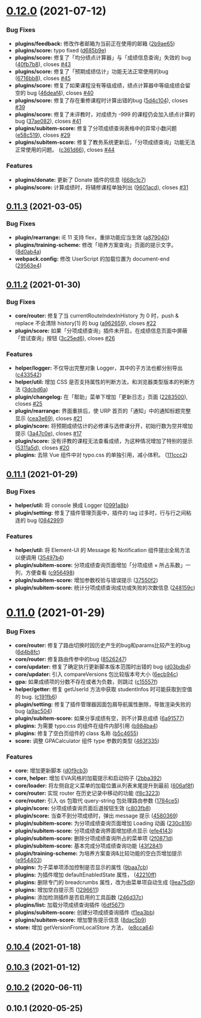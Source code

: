 # [0.12.0](https://github.com/frederick-wang/scu-urp-assistant/compare/v0.11.3...v0.12.0) (2021-07-12)


### Bug Fixes

* **plugins/feedback:** 修改作者邮箱为当前正在使用的邮箱 ([2b9ae65](https://github.com/frederick-wang/scu-urp-assistant/commit/2b9ae65d4aa8f51a0dab4c548157d5677e376281))
* **plugins/score:** typo fixed ([d685b9e](https://github.com/frederick-wang/scu-urp-assistant/commit/d685b9e514d5d749ba1f2bd3f6b0ecbc71c0fdba))
* **plugins/score:** 修复了「均分绩点计算器」与「成绩信息查询」失效的 bug ([40fb7b8](https://github.com/frederick-wang/scu-urp-assistant/commit/40fb7b8ae2e24005e175eab3e2078f593aff988a)), closes [#43](https://github.com/frederick-wang/scu-urp-assistant/issues/43)
* **plugins/score:** 修复了「预期成绩估计」功能无法正常使用的bug ([6716bb8](https://github.com/frederick-wang/scu-urp-assistant/commit/6716bb886b5377fa6ba0576536a556e00575bfe3)), closes [#45](https://github.com/frederick-wang/scu-urp-assistant/issues/45)
* **plugins/score:** 修复了如果课程没有等级成绩，绩点计算器中等级成绩会留空的 bug ([46deaf4](https://github.com/frederick-wang/scu-urp-assistant/commit/46deaf4f4533c93e3b6e98d65b9c0b318b34ec4f)), closes [#40](https://github.com/frederick-wang/scu-urp-assistant/issues/40)
* **plugins/score:** 修复了存在重修课程时计算出错的bug ([5d4c104](https://github.com/frederick-wang/scu-urp-assistant/commit/5d4c1048df2caee4290e1228a43c25331c954a59)), closes [#39](https://github.com/frederick-wang/scu-urp-assistant/issues/39)
* **plugins/score:** 修复了未评教时，对成绩为 -999 的课程仍会加入绩点计算的 bug ([37ae082](https://github.com/frederick-wang/scu-urp-assistant/commit/37ae082761c3a836d67040e2280e07fa5e2a0485)), closes [#41](https://github.com/frederick-wang/scu-urp-assistant/issues/41)
* **plugins/subitem-score:** 修复了分项成绩查询表格中的异常小数问题 ([e58c519](https://github.com/frederick-wang/scu-urp-assistant/commit/e58c5191bcd1633f4ff3d7f82f65520be08518ab)), closes [#29](https://github.com/frederick-wang/scu-urp-assistant/issues/29)
* **plugins/subitem-score:** 修复了教务系统更新后，「分项成绩查询」功能无法正常使用的问题。 ([c361d66](https://github.com/frederick-wang/scu-urp-assistant/commit/c361d66d93e337b5ab2d20cfa5b4b503e5b456c9)), closes [#44](https://github.com/frederick-wang/scu-urp-assistant/issues/44)


### Features

* **plugins/donate:** 更新了 Donate 插件的信息 ([668c1c7](https://github.com/frederick-wang/scu-urp-assistant/commit/668c1c779ee71798bbb84eee59d6d91053d5432d))
* **plugins/score:** 计算成绩时，将辅修课程单独列出 ([9601acd](https://github.com/frederick-wang/scu-urp-assistant/commit/9601acddaf1addd039b569dc18bef357112aff20)), closes [#31](https://github.com/frederick-wang/scu-urp-assistant/issues/31)



## [0.11.3](https://github.com/frederick-wang/scu-urp-assistant/compare/v0.11.2...v0.11.3) (2021-03-05)


### Bug Fixes

* **plugin/rearrange:** iE 11 支持 flex，重排功能应当生效 ([a879040](https://github.com/frederick-wang/scu-urp-assistant/commit/a8790401d13e45050bb13a8a64c41cd64ffabd47))
* **plugins/training-scheme:** 修改「培养方案查询」页面的提示文字。 ([8d0ab4a](https://github.com/frederick-wang/scu-urp-assistant/commit/8d0ab4a8890c7c90162cde697c53796ed42f7a8b))
* **webpack.config:** 修改 UserScript 的加载位置为 document-end ([29563e4](https://github.com/frederick-wang/scu-urp-assistant/commit/29563e4979bdf43191025442f35cf389d6dc9c1d))



## [0.11.2](https://github.com/frederick-wang/scu-urp-assistant/compare/v0.11.1...v0.11.2) (2021-01-30)


### Bug Fixes

* **core/router:** 修复了当 currentRouteIndexInHistory 为 0 时，push & replace 不会清除 history[1] 的 bug ([a962659](https://github.com/frederick-wang/scu-urp-assistant/commit/a962659979fc7bd4c41eb1f63d2880558f631b8b)), closes [#22](https://github.com/frederick-wang/scu-urp-assistant/issues/22)
* **plugin/score:** 如果「分项成绩查询」插件未开启，在成绩信息页面中屏蔽「尝试查询」按钮 ([3c25ed6](https://github.com/frederick-wang/scu-urp-assistant/commit/3c25ed60cc736d2b23bc9ec654f7e7de21848cdb)), closes [#26](https://github.com/frederick-wang/scu-urp-assistant/issues/26)


### Features

* **helper/logger:** 不仅导出完整对象 Logger，其中的子方法也都分别导出 ([c433542](https://github.com/frederick-wang/scu-urp-assistant/commit/c433542ecc731a39e830ebb3ff848d1a3e7e6587))
* **helper/util:** 增加 CSS 是否支持属性的判断方法，和浏览器类型版本的判断方法 ([3dcbd6a](https://github.com/frederick-wang/scu-urp-assistant/commit/3dcbd6a3f77d9c9c7d90553637379febd068f51f))
* **plugin/changelog:** 在「帮助」菜单下增加「更新日志」页面 ([2283500](https://github.com/frederick-wang/scu-urp-assistant/commit/2283500582a07be179822365d1e88b88bb0328a4)), closes [#25](https://github.com/frederick-wang/scu-urp-assistant/issues/25)
* **plugin/rearrange:** 界面重排后，使 URP 首页的「通知」中的通知标题完整显示 ([cea3e69](https://github.com/frederick-wang/scu-urp-assistant/commit/cea3e69727de6d8b154db4f4beb7e8d4348cc6d7)), closes [#21](https://github.com/frederick-wang/scu-urp-assistant/issues/21)
* **plugin/score:** 将预期成绩估计的必修课与选修课分开，初始行数为空并增加提示 ([3a47c0e](https://github.com/frederick-wang/scu-urp-assistant/commit/3a47c0e40c63e78e71d3ab300220b6f6520ca180)), closes [#17](https://github.com/frederick-wang/scu-urp-assistant/issues/17)
* **plugin/score:** 没有评教的课程无法查看成绩，为这种情况增加了特别的提示 ([5311a5d](https://github.com/frederick-wang/scu-urp-assistant/commit/5311a5d387b4e946225e7a74ef252c520bc7ac26)), closes [#20](https://github.com/frederick-wang/scu-urp-assistant/issues/20)
* **plugins:** 去除 Vue 组件中对 typo.css 的单独引用，减小体积。 ([111ccc2](https://github.com/frederick-wang/scu-urp-assistant/commit/111ccc28b2d00c324ddded2559fb088be55aa7f0))



## [0.11.1](https://github.com/frederick-wang/scu-urp-assistant/compare/v0.11.0...v0.11.1) (2021-01-29)


### Bug Fixes

* **helper/util:** 将 console 换成 Logger ([0991a8b](https://github.com/frederick-wang/scu-urp-assistant/commit/0991a8bd286d6f5ea6083af1279d340361674bba))
* **plugin/setting:** 修复了插件管理页面中，插件的 tag 过多时，行与行之间粘连的 bug ([0842991](https://github.com/frederick-wang/scu-urp-assistant/commit/08429916482a88ea8c5d1ff69185f97c6577621c))


### Features

* **helper/util:** 将 Element-UI 的 Message 和 Notification 组件提出全局方法以便调用 ([35497b4](https://github.com/frederick-wang/scu-urp-assistant/commit/35497b47eb0c94e1ccda043d9d88cbcdbfb142a5))
* **plugin/subitem-score:** 分项成绩查询页面增加「分项成绩 × 所占系数」一列，方便查看 ([c956498](https://github.com/frederick-wang/scu-urp-assistant/commit/c956498cf185c482e0e9deaffcfb46dc2c66e565))
* **plugin/subitem-score:** 增加参数校验与错误提示 ([37550f2](https://github.com/frederick-wang/scu-urp-assistant/commit/37550f230273a1e278b30c3f94d0f993a45c73ac))
* **plugin/subitem-score:** 统计分项成绩查询成功或失败的次数信息 ([248159c](https://github.com/frederick-wang/scu-urp-assistant/commit/248159cf3e86ed47a84b94481020443585b6b1b1))



# [0.11.0](https://github.com/frederick-wang/scu-urp-assistant/compare/v0.10.4...v0.11.0) (2021-01-29)


### Bug Fixes

* **core/router:** 修复了路由切换时因历史产生的bug和params比较产生的bug ([6d4b8fc](https://github.com/frederick-wang/scu-urp-assistant/commit/6d4b8fc8eaf9c91bc9d4f6d3405c90401d217d73))
* **core/router:** 修复路由传参中的bug ([8526247](https://github.com/frederick-wang/scu-urp-assistant/commit/8526247c537dd2506d6e7c84b13be1bd42fe7de2))
* **core/updater:** 修复了确定执行更新脚本版本范围时出错的 bug ([d03bdb4](https://github.com/frederick-wang/scu-urp-assistant/commit/d03bdb433b36fc78292230e85ad26a936aa8150f))
* **core/updater:** 引入 compareVersions 包比较版本号大小 ([6ecb94c](https://github.com/frederick-wang/scu-urp-assistant/commit/6ecb94c65c44bbc5da7cbda17939b5444aa2adc5))
* **gpa:** 如果成绩项的分数不存在或者为负数，则跳过 ([c15557f](https://github.com/frederick-wang/scu-urp-assistant/commit/c15557f543e3fb28653ecd7fe8d15e485c622cc3))
* **helper/getter:** 修复 getUserId 方法中获取 studentInfos 时可能获取到空值的 bug. ([c191fb6](https://github.com/frederick-wang/scu-urp-assistant/commit/c191fb6b5368ff0d5b22acc946ff60277cfca24b))
* **plugin/setting:** 修复了插件管理器因面包屑导航属性删除，导致渲染失败的bug ([a9ac504](https://github.com/frederick-wang/scu-urp-assistant/commit/a9ac504738ed8c151da5c118721b3c9113f3fe1c))
* **plugin/subitem-score:** 如果分享成绩有空，则不计算总成绩 ([6a91577](https://github.com/frederick-wang/scu-urp-assistant/commit/6a91577856d37d004a0754648a0f012e5d5af05e))
* **plugins:** 为需要 typo.css 的组件在组件内部引用 ([b984ba4](https://github.com/frederick-wang/scu-urp-assistant/commit/b984ba4d2a6b788ecc7438589faa17cc015fceb6))
* **plugins:** 修复了空白页组件的 class 名称 ([b5c4655](https://github.com/frederick-wang/scu-urp-assistant/commit/b5c46555c4a1d02248037fc54f87b2f1c80909ad))
* **score:** 调整 GPACalculator 组件 type 参数的类型 ([463f335](https://github.com/frederick-wang/scu-urp-assistant/commit/463f335545d8055340e28cb9dcd4075f3c44b083))


### Features

* **core:** 增加更新脚本 ([d0f9cb3](https://github.com/frederick-wang/scu-urp-assistant/commit/d0f9cb36a16488fa77d879a3a96eef7bc8ebf536))
* **core, helper:** 增加 EVA风格的加载提示和启动钩子 ([2bba392](https://github.com/frederick-wang/scu-urp-assistant/commit/2bba3928c22c94508051503fd011253436c1b1f6))
* **core/loader:** 将左侧自定义菜单的加载位置从列表末尾提升到最前 ([606af8f](https://github.com/frederick-wang/scu-urp-assistant/commit/606af8f9b5f5cd2406e8e6f219c4b59a67e6411d))
* **core/router:** 实现 router 在历史记录中移动的功能 ([f8c3223](https://github.com/frederick-wang/scu-urp-assistant/commit/f8c32239398290d02409f4614e848f6643cb108d))
* **core/router:** 引入 qs 包取代 query-string 包处理路由参数 ([1784ce5](https://github.com/frederick-wang/scu-urp-assistant/commit/1784ce5d00277c073a89c0b8aadc871f42501088))
* **plugin/score:** 分项成绩查询页面后退按钮生效 ([c803fb8](https://github.com/frederick-wang/scu-urp-assistant/commit/c803fb8218f325b21fbba81d221d7cfbc5fa1dc1))
* **plugin/score:** 当查不到分项成绩时，弹出 message 提示 ([4580369](https://github.com/frederick-wang/scu-urp-assistant/commit/4580369b2dd616f376678e3c9d9797ad981f1b7f))
* **plugin/subitem-score:** 为分项成绩查询页面增加 Loading 动画 ([230c816](https://github.com/frederick-wang/scu-urp-assistant/commit/230c8169cf86d0a4abde35e40fa5e0790c33aa0b))
* **plugin/subitem-score:** 分项成绩查询界面增加绩点显示 ([efe4143](https://github.com/frederick-wang/scu-urp-assistant/commit/efe414382a83ea3897584edf3afa654740eb7135))
* **plugin/subitem-score:** 删除分项成绩查询所占的菜单项 ([2f0871d](https://github.com/frederick-wang/scu-urp-assistant/commit/2f0871d6437a2d37add0173af96bf3241fa0ed20))
* **plugin/subitem-score:** 基本完成分项成绩查询功能 ([43f2841](https://github.com/frederick-wang/scu-urp-assistant/commit/43f284116e4bc3d6ebdf5f28b8889fb417752a4d))
* **plugin/training-scheme:** 为培养方案查询&比较功能的空白页增加提示 ([e954403](https://github.com/frederick-wang/scu-urp-assistant/commit/e9544033692f37e863cf553f1b7f94ea1764ad3f))
* **plugins:** 为子菜单项添加控制是否显示的属性 ([9baa7cb](https://github.com/frederick-wang/scu-urp-assistant/commit/9baa7cb9244de1ca407461de791b406eb59533f1))
* **plugins:** 为插件增加 defaultEnabledState 属性， ([42210ff](https://github.com/frederick-wang/scu-urp-assistant/commit/42210ffc91ee1aae40646d1886f73a4a1da9df9d))
* **plugins:** 删除专门的 breadcrumbs 属性，改为由菜单项自动生成 ([9ea75d9](https://github.com/frederick-wang/scu-urp-assistant/commit/9ea75d93f7bedf457473e60448d199a35f9ff8d0))
* **plugins:** 增加空白提示页 ([1296611](https://github.com/frederick-wang/scu-urp-assistant/commit/1296611936185c9083d1cfccfcb6e217d69eb367))
* **plugins:** 添加检测插件是否启用的工具函数 ([246d37c](https://github.com/frederick-wang/scu-urp-assistant/commit/246d37cac7bfe44a5b2e783b569f5aac3a2fe78b))
* **plugins/list:** 加载分项成绩查询插件 ([6df5671](https://github.com/frederick-wang/scu-urp-assistant/commit/6df56719029e9ce9fc9a347f8ce661a2dced473b))
* **plugins/subitem-score:** 创建分项成绩查询插件 ([f1ea3bb](https://github.com/frederick-wang/scu-urp-assistant/commit/f1ea3bb6845cdea5135cb807afec900de146f7e8))
* **plugins/subitem-score:** 增加警告提示信息 ([8dac5b9](https://github.com/frederick-wang/scu-urp-assistant/commit/8dac5b9ab010e9170648aed962deae1a24adadd7))
* **store:** 增加 getVersionFromLocalStore 方法， ([e8cca64](https://github.com/frederick-wang/scu-urp-assistant/commit/e8cca64b1fc8226563b860eb47ac855f6fc9d336))



## [0.10.4](https://github.com/frederick-wang/scu-urp-assistant/compare/v0.10.3...v0.10.4) (2021-01-18)



## [0.10.3](https://github.com/frederick-wang/scu-urp-assistant/compare/v0.10.2...v0.10.3) (2021-01-12)



## [0.10.2](https://github.com/frederick-wang/scu-urp-assistant/compare/0.10.1...v0.10.2) (2020-06-11)



## 0.10.1 (2020-05-25)
